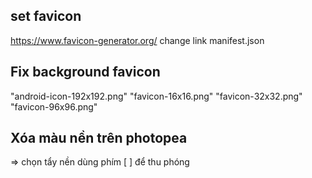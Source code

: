 ## set favicon
https://www.favicon-generator.org/
change link manifest.json 

## Fix background favicon 
"android-icon-192x192.png" "favicon-16x16.png" "favicon-32x32.png" "favicon-96x96.png" 
## Xóa màu nền trên photopea
=> chọn tẩy nền dùng phím [ ] để thu phóng